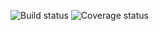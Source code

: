![Build status](https://github.com/ProrokWielki/AvrEmulator/actions/workflows/build.yml/badge.svg)
![Coverage status](https://coveralls.io/repos/github/ProrokWielki/AvrEmulator/badge.svg?branch=master)
